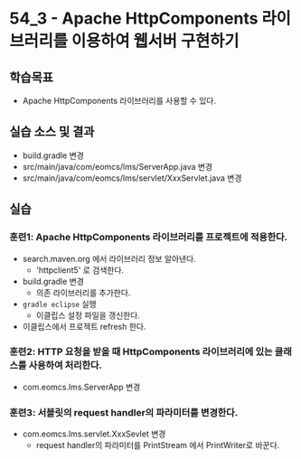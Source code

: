 # 54_3 - Apache HttpComponents 라이브러리를 이용하여 웹서버 구현하기

## 학습목표

- Apache HttpComponents 라이브러리를 사용할 수 있다.

## 실습 소스 및 결과

- build.gradle 변경
- src/main/java/com/eomcs/lms/ServerApp.java 변경
- src/main/java/com/eomcs/lms/servlet/XxxServlet.java 변경

## 실습  

### 훈련1: Apache HttpComponents 라이브러리를 프로젝트에 적용한다.

- search.maven.org 에서 라이브러리 정보 알아낸다.
  - 'httpclient5' 로 검색한다.
- build.gradle 변경
  - 의존 라이브러리를 추가한다.
- `gradle eclipse` 실행
  - 이클립스 설정 파일을 갱신한다.
- 이클립스에서 프로젝트 refresh 한다.

### 훈련2: HTTP 요청을 받을 때 HttpComponents 라이브러리에 있는 클래스를 사용하여 처리한다.

- com.eomcs.lms.ServerApp 변경

### 훈련3: 서블릿의 request handler의 파라미터를 변경한다.

- com.eomcs.lms.servlet.XxxSevlet 변경
  - request handler의 파라미터를 PrintStream 에서 PrintWriter로 바꾼다.
 